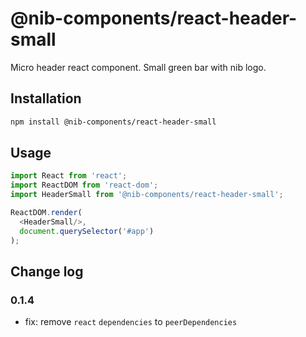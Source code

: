 # @nib-components/react-header-small

Micro header react component. Small green bar with nib logo.

## Installation

```bash
npm install @nib-components/react-header-small
```

## Usage

```js
import React from 'react';
import ReactDOM from 'react-dom';
import HeaderSmall from '@nib-components/react-header-small';

ReactDOM.render(
  <HeaderSmall/>,
  document.querySelector('#app')
);
```

## Change log

### 0.1.4

- fix: remove `react` `dependencies` to `peerDependencies`
